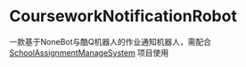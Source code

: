 # CourseworkNotificationRobot
一款基于NoneBot与酷Q机器人的作业通知机器人，需配合 [SchoolAssignmentManageSystem](https://github.com/allwaysLove/SchoolAssignmentManageSystem) 项目使用
